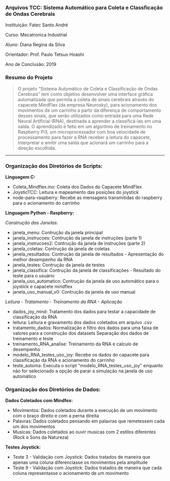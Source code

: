 ### Arquivos TCC: Sistema Automático para Coleta e Classficação de Ondas Cerebrais 
Instituição: Fatec Santo André

Curso: Mecatronica Industrial 

Aluno: Diana Regina da Silva

Orientador: Prof. Paulo Tetsuo Hoashi

Ano de Conclusão: 2019

### Resumo do Projeto 
 >O projeto “Sistema Automático de Coleta e Classificação de Ondas Cerebrais” tem como objetivo desenvolver uma interface gráfica automatizada que permita a coleta de sinais cerebrais através do capacete MindFlex (da empresa Neurosky), para acionamento dos movimentos de um carrinho a partir da diferença de comportamento desses sinais, que serão utilizados como entrada para uma Rede Neural Artificial (RNA), destinada a aprender a classificá-las em uma saída. O aprendizado é feito em um algoritmo de treinamento no Raspberry Pi3, um microprocessador com boa velocidade de processamento para fazer a RNA receber a leitura do capacete, interpretar e emitir uma saída que acionará um carrinho para a direção escolhida. 

----------------------------------------------------------------------------------------

### Organização dos Diretórios de Scripts: 
__Linguagem C:__
- Coleta_Mindflex.ino: Coleta dos Dados do Capacete MindFlex
- JoysticTCC: Leitura e mapeamento das posições do joystick
- node-para-raspberry: Recebe as mensagens transmitidas do raspberry para o acionamento do carrinho

__Linguagem Python - Raspberry:__

_Construção das Janelas:_

- janela_menu: Contrução da janela principal
- janela_instrucoes: Contrução da janela de instruções (parte 1)
- janela_instrucoes2: Contrução da janela de instruções (parte 2)
- janela_coletas: Contrução da janela de coletas
- janela_resultados: Contrução da janela de resultados - Apresentação do melhor desempenho da RNA
- janela_testes: Contrução da janela de testes
- janela_classifica: Contrução da janela de classificações - Resultado do teste para o usuário
- janela_uso_automatico: Contrução da janela de uso automático para o joystick e capacete mindflex
- janela_uso_manual_v0: Contrução da janela de uso manual

_Leitura - Tratamento - Treinamento da RNA - Aplicação_
- dados_joy_mind: Tratamento dos dados para testar a capacidade de classificação da RNA
- leitura: Leitura e gravamento dos dados coletados em arquivo .csv
- tratamento_dados: Normalização e filtro dos dados para uma faixa de valores para a construção dos datasets
                    Separação dos dados de treinamento e teste
- treinamento_RNA_analise: Treinamento da RNA e calculo de desempenho
- modelo_RNA_testes_uso_joy: Recebe os dados do capacete para classificação da RNA e acionamento do carrinho
- teste_automa: Executa o script "modelo_RNA_testes_uso_joy" enquanto não for selecionado
                a opção de parar a simulação na janela de uso automático


### Organização dos Diretórios de Dados:
__Dados Coletados com Mindfex:__
- Movimentos: Dados coletados durante a execução de um movimento com o braço direito e com a perna direita 
- Palavras: Dados coletados pensando em palavras que remetessem cada um dos movimentos 
- Musicas: Dados coletados ao ouvir musicas com 2 estilos diferentes (Rock e Sons da Natureza)

__Testes Joystick:__
- Teste 3 - Validação com Joystick: Dados tratados de maneira que apenas uma coluna diferenciasse os movimentos pela amplitude 
- Teste 9 - Validação com Joystick: Dados tratados de maneira que cada coluna representasse o acionamento de um movimento 

